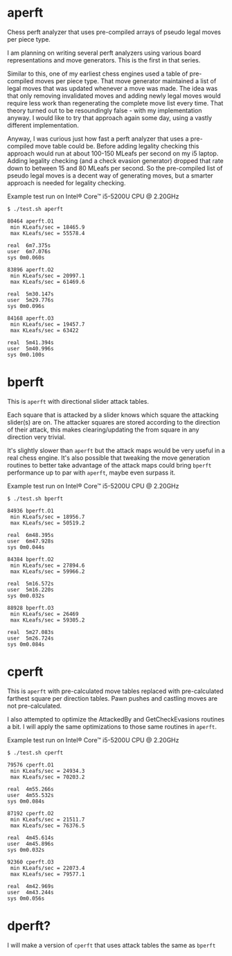 # aperft
Chess perft analyzer that uses pre-compiled arrays of pseudo legal moves per piece type.

I am planning on writing several perft analyzers using various board representations and move generators.  This is the first in that series.

Similar to this, one of my earliest chess engines used a table of pre-compiled moves per piece type.  That move generator maintained a list of legal moves that was updated whenever a move was made.  The idea was that only removing invalidated moves and adding newly legal moves would require less work than regenerating the complete move list every time.  That theory turned out to be resoundingly false - with my implementation anyway.  I would like to try that approach again some day, using a vastly different implementation.

Anyway, I was curious just how fast a perft analyzer that uses a pre-compiled move table could be.  Before adding legality checking this approach would run at about 100-150 MLeafs per second on my i5 laptop.  Adding legality checking (and a check evasion generator) dropped that rate down to between 15 and 80 MLeafs per second.  So the pre-compiled list of pseudo legal moves is a decent way of generating moves, but a smarter approach is needed for legality checking.

Example test run on Intel® Core™ i5-5200U CPU @ 2.20GHz

    $ ./test.sh aperft

    80464 aperft.O1
     min KLeafs/sec = 18465.9
     max KLeafs/sec = 55578.4

    real  6m7.375s
    user  6m7.076s
    sys 0m0.060s

    83896 aperft.O2
     min KLeafs/sec = 20997.1
     max KLeafs/sec = 61469.6

    real  5m30.147s
    user  5m29.776s
    sys 0m0.096s

    84168 aperft.O3
     min KLeafs/sec = 19457.7
     max KLeafs/sec = 63422

    real  5m41.394s
    user  5m40.996s
    sys 0m0.100s

# bperft
This is `aperft` with directional slider attack tables.

Each square that is attacked by a slider knows which square the attacking slider(s) are on.  The attacker squares are stored according to the direction of their attack, this makes clearing/updating the from square in any direction very trivial.

It's slightly slower than `aperft` but the attack maps would be very useful in a real chess engine.  It's also possible that tweaking the move generation routines to better take advantage of the attack maps could bring `bperft` performance up to par with `aperft`, maybe even surpass it.

Example test run on Intel® Core™ i5-5200U CPU @ 2.20GHz

    $ ./test.sh bperft

    84936 bperft.O1
     min KLeafs/sec = 18956.7
     max KLeafs/sec = 50519.2

    real  6m48.395s
    user  6m47.928s
    sys 0m0.044s

    84384 bperft.O2
     min KLeafs/sec = 27894.6
     max KLeafs/sec = 59966.2

    real  5m16.572s
    user  5m16.220s
    sys 0m0.032s

    88928 bperft.O3
     min KLeafs/sec = 26469
     max KLeafs/sec = 59305.2

    real  5m27.083s
    user  5m26.724s
    sys 0m0.084s

# cperft
This is `aperft` with pre-calculated move tables replaced with pre-calculated farthest square per direction tables.  Pawn pushes and castling moves are not pre-calculated.

I also attempted to optimize the AttackedBy and GetCheckEvasions routines a bit.  I will apply the same optimizations to those same routines in `aperft`.

Example test run on Intel® Core™ i5-5200U CPU @ 2.20GHz

    $ ./test.sh cperft

    79576 cperft.O1
     min KLeafs/sec = 24934.3
     max KLeafs/sec = 70203.2

    real  4m55.266s
    user  4m55.532s
    sys 0m0.084s

    87192 cperft.O2
     min KLeafs/sec = 21511.7
     max KLeafs/sec = 76376.5

    real  4m45.614s
    user  4m45.896s
    sys 0m0.032s

    92360 cperft.O3
     min KLeafs/sec = 22073.4
     max KLeafs/sec = 79577.1

    real  4m42.969s
    user  4m43.244s
    sys 0m0.056s

# dperft?
I will make a version of `cperft` that uses attack tables the same as `bperft`

